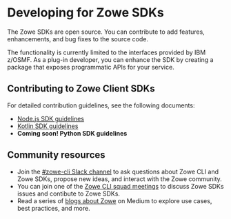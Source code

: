 # Developing for Zowe SDKs

The Zowe SDKs are open source. You can contribute to add features, enhancements, and bug fixes to the source code.

The functionality is currently limited to the interfaces provided by IBM z/OSMF. As a plug-in developer, you can enhance the SDK by creating a package that exposes programmatic APIs for your service.

## Contributing to Zowe Client SDKs

For detailed contribution guidelines, see the following documents:
- [Node.js SDK guidelines](https://github.com/zowe/zowe-cli/blob/master/docs/SDKGuidelines.md)
- [Kotlin SDK guidelines](https://github.com/zowe/zowe-explorer-intellij/blob/main/CONTRIBUTING.md)
- **Coming soon! Python SDK guidelines**

## Community resources 

- Join the [#zowe-cli Slack channel](https://openmainframeproject.slack.com/) to ask questions about Zowe CLI and Zowe SDKs, propose new ideas, and interact with the Zowe community.
- You can join one of the [Zowe CLI squad meetings](https://zoom-lfx.platform.linuxfoundation.org/meetings/zowe) to discuss Zowe SDKs issues and contibute to Zowe SDKs.
- Read a series of [blogs about Zowe](https://medium.com/zowe) on Medium to explore use cases, best practices, and more. 

